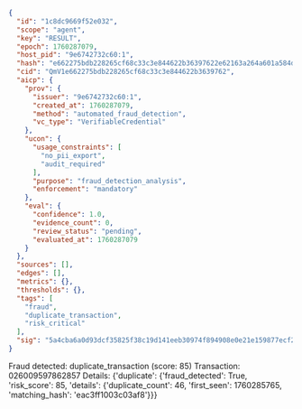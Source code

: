 ```json
{
  "id": "1c8dc9669f52e032",
  "scope": "agent",
  "key": "RESULT",
  "epoch": 1760287079,
  "host_pid": "9e6742732c60:1",
  "hash": "e662275bdb228265cf68c33c3e844622b36397622e62163a264a601a584dca1a",
  "cid": "QmV1e662275bdb228265cf68c33c3e844622b3639762",
  "aicp": {
    "prov": {
      "issuer": "9e6742732c60:1",
      "created_at": 1760287079,
      "method": "automated_fraud_detection",
      "vc_type": "VerifiableCredential"
    },
    "ucon": {
      "usage_constraints": [
        "no_pii_export",
        "audit_required"
      ],
      "purpose": "fraud_detection_analysis",
      "enforcement": "mandatory"
    },
    "eval": {
      "confidence": 1.0,
      "evidence_count": 0,
      "review_status": "pending",
      "evaluated_at": 1760287079
    }
  },
  "sources": [],
  "edges": [],
  "metrics": {},
  "thresholds": {},
  "tags": [
    "fraud",
    "duplicate_transaction",
    "risk_critical"
  ],
  "sig": "5a4cba6a0d93dcf35825f38c19d141eeb30974f894908e0e21e159877ecf206b"
}
```

Fraud detected: duplicate_transaction (score: 85)
Transaction: 026009597862857
Details: {'duplicate': {'fraud_detected': True, 'risk_score': 85, 'details': {'duplicate_count': 46, 'first_seen': 1760285765, 'matching_hash': 'eac3ff1003c03af8'}}}